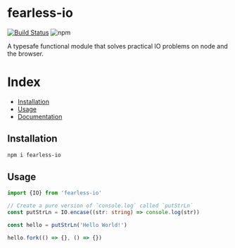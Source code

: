 # fearless-io

[![Build Status](https://travis-ci.com/tusharmath/fearless-io.svg?branch=master)](https://travis-ci.com/tusharmath/fearless-io)
![npm](https://img.shields.io/npm/v/fearless-io.svg)

A typesafe functional module that solves practical IO problems on node and the browser.

# Index

- [Installation](#installation)
- [Usage](#usage)
- [Documentation](https://tusharm.com/fearless-io)

## Installation

```bash
npm i fearless-io
```

## Usage

```typescript
import {IO} from 'fearless-io'

// Create a pure version of `console.log` called `putStrLn`
const putStrLn = IO.encase((str: string) => console.log(str))

const hello = putStrLn('Hello World!')

hello.fork(() => {}, () => {})
```
